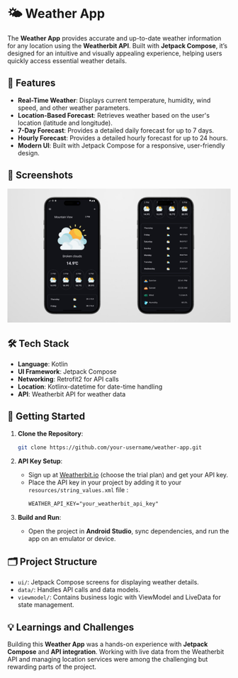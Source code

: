 # 🌤️ Weather App

The **Weather App** provides accurate and up-to-date weather information for any location using the **Weatherbit API**. Built with **Jetpack Compose**, it’s designed for an intuitive and visually appealing experience, helping users quickly access essential weather details.

## 🌟 Features
- **Real-Time Weather**: Displays current temperature, humidity, wind speed, and other weather parameters.
- **Location-Based Forecast**: Retrieves weather based on the user's location (latitude and longitude).
- **7-Day Forecast**: Provides a detailed daily forecast for up to 7 days.
- **Hourly Forecast**: Provides a detailed hourly forecast for up to 24 hours.
- **Modern UI**: Built with Jetpack Compose for a responsive, user-friendly design.

## 📸 Screenshots
![App Screenshot](Screenshot.png)

## 🛠️ Tech Stack
- **Language**: Kotlin
- **UI Framework**: Jetpack Compose
- **Networking**: Retrofit2 for API calls
- **Location**: Kotlinx-datetime for date-time handling
- **API**: Weatherbit API for weather data

## 🚀 Getting Started

1. **Clone the Repository**:
   ```bash
   git clone https://github.com/your-username/weather-app.git

2. **API Key Setup**:
   - Sign up at [Weatherbit.io](https://www.weatherbit.io/) (choose the trial plan) and get your API key.
   - Place the API key in your project by adding it to your `resources/string_values.xml` file :
     ```string_values.xml
     WEATHER_API_KEY="your_weatherbit_api_key"
     ```

3. **Build and Run**:
   - Open the project in **Android Studio**, sync dependencies, and run the app on an emulator or device.


## 🗂️ Project Structure
- `ui/`: Jetpack Compose screens for displaying weather details.
- `data/`: Handles API calls and data models.
- `viewmodel/`: Contains business logic with ViewModel and LiveData for state management.

## 💡 Learnings and Challenges
Building this **Weather App** was a hands-on experience with **Jetpack Compose** and **API integration**. Working with live data from the Weatherbit API and managing location services were among the challenging but rewarding parts of the project.



